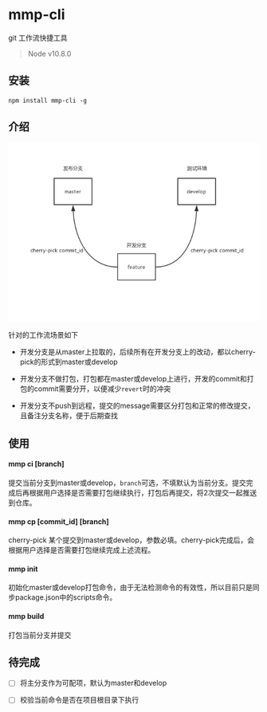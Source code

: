 # mmp-cli
git 工作流快捷工具

> Node v10.8.0

## 安装
```shell
npm install mmp-cli -g
```

## 介绍

![1](./intro.png)

针对的工作流场景如下

- 开发分支是从master上拉取的，后续所有在开发分支上的改动，都以cherry-pick的形式到master或develop

- 开发分支不做打包，打包都在master或develop上进行，开发的commit和打包的commit需要分开，以便减少`revert`时的冲突

- 开发分支不push到远程，提交的message需要区分打包和正常的修改提交，且备注分支名称，便于后期查找

## 使用

#### mmp ci [branch]

提交当前分支到master或develop，`branch`可选，不填默认为当前分支。提交完成后再根据用户选择是否需要打包继续执行，打包后再提交，将2次提交一起推送到仓库。

#### mmp cp [commit_id] [branch]

cherry-pick 某个提交到master或develop，参数必填。cherry-pick完成后，会根据用户选择是否需要打包继续完成上述流程。

#### mmp init

初始化master或develop打包命令，由于无法检测命令的有效性，所以目前只是同步package.json中的scripts命令。

#### mmp build

打包当前分支并提交

## 待完成

- [ ] 将主分支作为可配项，默认为master和develop
- [ ] 校验当前命令是否在项目根目录下执行



